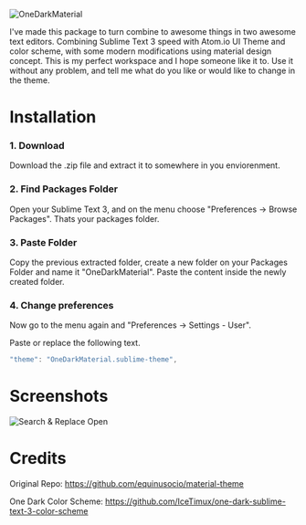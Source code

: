 ![OneDarkMaterial](http://i.imgur.com/ROCkUT5.png)

I've made this package to turn combine to awesome things in two awesome text editors. Combining Sublime Text 3 speed with Atom.io UI Theme and color scheme, with some modern modifications using material design concept.
This is my perfect workspace and I hope someone like it to. Use it without any problem, and tell me what do you like or would like to change in the theme.

# Installation
### 1. Download
Download the .zip file and extract it to somewhere in you enviorenment. 

### 2. Find Packages Folder
Open your Sublime Text 3, and on the menu choose "Preferences -> Browse Packages". Thats your packages folder. 

### 3. Paste Folder
Copy the previous extracted folder, create a new folder on your Packages Folder and name it "OneDarkMaterial". Paste the content inside the newly created folder.

### 4. Change preferences
Now go to the menu again and "Preferences -> Settings - User".

Paste or replace the following text. 

```javascript
"theme": "OneDarkMaterial.sublime-theme",
```

# Screenshots
![Search & Replace Open](http://i.imgur.com/qsFS15m.png)

# Credits
Original Repo: https://github.com/equinusocio/material-theme

One Dark Color Scheme: https://github.com/IceTimux/one-dark-sublime-text-3-color-scheme